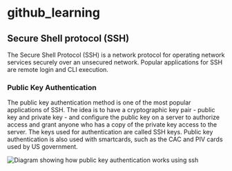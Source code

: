 # github_learning

## Secure Shell protocol (SSH)

The Secure Shell Protocol (SSH) is a network protocol for operating network services securely over an unsecured network. Popular applications for SSH are remote login and CLI execution.

### Public Key Authentication

The public key authentication method is one of the most popular applications of SSH. The idea is to have a cryptographic key pair - public key and private key - and configure the public key on a server to authorize access and grant anyone who has a copy of the private key access to the server. The keys used for authentication are called SSH keys. Public key authentication is also used with smartcards, such as the CAC and PIV cards used by US government.

![Diagram showing how public key authentication works using ssh](https://www.ibm.com/support/pages/system/files/inline-images/public_private_keys.png)
